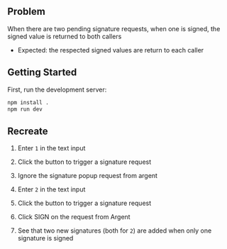 ## Problem

When there are two pending signature requests, when one is signed, the signed value is returned to both callers
- Expected: the respected signed values are return to each caller

## Getting Started

First, run the development server:

```bash
npm install .
npm run dev
```

## Recreate

1. Enter `1` in the text input
2. Click the button to trigger a signature request
3. Ignore the signature popup request from argent

4. Enter `2` in the text input
5. Click the button to trigger a signature request
6. Click SIGN on the request from Argent

7. See that two new signatures (both for `2`) are added when only one signature is signed

